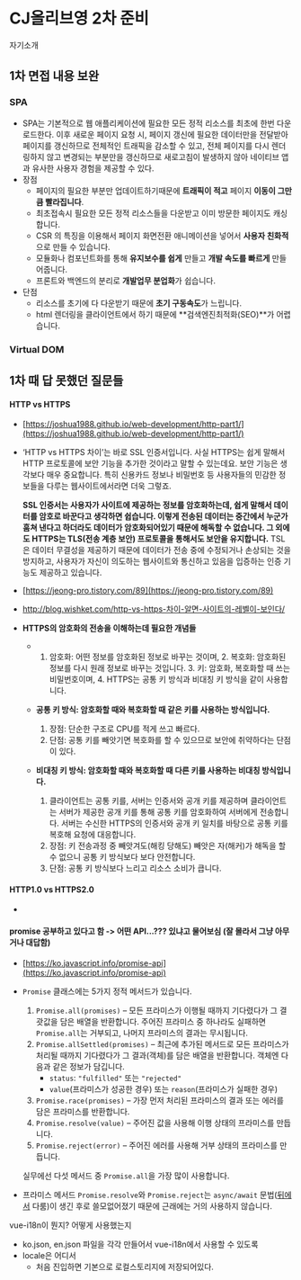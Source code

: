 # CJ올리브영 2차 준비

자기소개

## 1차 면접 내용 보완

### SPA

* SPA는 기본적으로 웹 애플리케이션에 필요한 모든 정적 리소스를 최초에 한번 다운로드한다. 이후 새로운 페이지 요청 시, 페이지 갱신에 필요한 데이터만을 전달받아 페이지를 갱신하므로 전체적인 트래픽을 감소할 수 있고, 전체 페이지를 다시 렌더링하지 않고 변경되는 부분만을 갱신하므로 새로고침이 발생하지 않아 네이티브 앱과 유사한 사용자 경험을 제공할 수 있다.
* 장점
  * 페이지의 필요한 부분만 업데이트하기때문에 **트래픽이 적고** 페이지 **이동이 그만큼 빨라집니다**.
  * 최초접속시 필요한 모든 정적 리소스들을 다운받고 이미 방문한 페이지도 캐싱합니다.
  * CSR 의 특징을 이용해서 페이지 화면전환 애니메이션을 넣어서 **사용자 친화적**으로 만들 수 있습니다.
  * 모듈화나 컴포넌트화를 통해 **유지보수를 쉽게** 만들고 **개발 속도를 빠르게** 만들어줍니다.
  * 프론트와 백엔드의 분리로 **개발업무 분업화**가 쉽습니다.
* 단점
  * 리소스를 초기에 다 다운받기 때문에 **초기 구동속도**가 느립니다.
  * html 렌더링을 클라이언트에서 하기 때문에 **검색엔진최적화\(SEO\)**가 어렵습니다.

### Virtual DOM



## 1차 때 답 못했던 질문들

#### HTTP vs HTTPS

* [https://joshua1988.github.io/web-development/http-part1/](https://joshua1988.github.io/web-development/http-part1/)
* ‘HTTP vs HTTPS 차이’는 바로 SSL 인증서입니다. 사실 HTTPS는 쉽게 말해서 HTTP 프로토콜에 보안 기능을 추가한 것이라고 말할 수 있는데요. 보안 기능은 생각보다 매우 중요합니다. 특히 신용카드 정보나 비밀번호 등 사용자들의 민감한 정보들을 다루는 웹사이트에서라면 더욱 그렇죠.

  **SSL 인증서는 사용자가 사이트에 제공하는 정보를 암호화하는데, 쉽게 말해서 데이터를 암호로 바꾼다고 생각하면 쉽습니다. 이렇게 전송된 데이터는 중간에서 누군가 훔쳐 낸다고 하더라도 데이터가 암호화되어있기 때문에 해독할 수 없습니다. 그 외에도 HTTPS는 TLS\(전송 계층 보안\) 프로토콜을 통해서도 보안을 유지합니다.** TSL은 데이터 무결성을 제공하기 때문에 데이터가 전송 중에 수정되거나 손상되는 것을 방지하고, 사용자가 자신이 의도하는 웹사이트와 통신하고 있음을 입증하는 인증 기능도 제공하고 있습니다.

* [https://jeong-pro.tistory.com/89](https://jeong-pro.tistory.com/89)
* http://blog.wishket.com/http-vs-https-차이-알면-사이트의-레벨이-보인다/
* **HTTPS의 암호화의 전송을 이해하는데 필요한 개념들**
  * 1. 암호화: 어떤 정보를 암호화된 정보로 바꾸는 것이며,  2. 복호화: 암호화된 정보를 다시 원래 정보로 바꾸는 것입니다.  3. 키: 암호화, 복호화할 때 쓰는 비밀번호이며,  4. HTTPS는 공통 키 방식과 비대칭 키 방식을 같이 사용합니다.
  * **공통 키 방식: 암호화할 때와 복호화할 때 같은 키를 사용하는 방식입니다.**

     1. 장점: 단순한 구조로 CPU를 적게 쓰고 빠르다.  
     2. 단점: 공통 키를 빼앗기면 복호화를 할 수 있으므로 보안에 취약하다는 단점이 있다.

  * **비대칭 키 방식: 암호화할 때와 복호화할 때 다른 키를 사용하는 비대칭 방식입니다.**

     1. 클라이언트는 공통 키를, 서버는 인증서와 공개 키를 제공하며 클라이언트는 서버가 제공한 공개 키를 통해 공통 키를 암호화하여 서버에게 전송합니다. 서버는 수신한 HTTPS의 인증서와 공개 키 일치를 바탕으로 공통 키를 복호해 요청에 대응합니다.  
     2. 장점: 키 전송과정 중 빼앗겨도\(해킹 당해도\) 빼앗은 자\(해커\)가 해독을 할 수 없으니 공통 키 방식보다 보다 안전합니다.  
     3. 단점: 공통 키 방식보다 느리고 리소스 소비가 큽니다.

#### HTTP1.0 vs HTTPS2.0

* 
#### promise 공부하고 있다고 함 -&gt; **어떤 API...???** 있냐고 물어보심 \(잘 몰라서 그냥 아무거나 대답함\)

* [https://ko.javascript.info/promise-api](https://ko.javascript.info/promise-api)
* `Promise` 클래스에는 5가지 정적 메서드가 있습니다.

  1. `Promise.all(promises)` – 모든 프라미스가 이행될 때까지 기다렸다가 그 결괏값을 담은 배열을 반환합니다. 주어진 프라미스 중 하나라도 실패하면 `Promise.all`는 거부되고, 나머지 프라미스의 결과는 무시됩니다.
  2. `Promise.allSettled(promises)` – 최근에 추가된 메서드로 모든 프라미스가 처리될 때까지 기다렸다가 그 결과\(객체\)를 담은 배열을 반환합니다. 객체엔 다음과 같은 정보가 담깁니다.
     * `status`: `"fulfilled"` 또는 `"rejected"`
     * `value`\(프라미스가 성공한 경우\) 또는 `reason`\(프라미스가 실패한 경우\)
  3. `Promise.race(promises)` – 가장 먼저 처리된 프라미스의 결과 또는 에러를 담은 프라미스를 반환합니다.
  4. `Promise.resolve(value)` – 주어진 값을 사용해 이행 상태의 프라미스를 만듭니다.
  5. `Promise.reject(error)` – 주어진 에러를 사용해 거부 상태의 프라미스를 만듭니다.

  실무에선 다섯 메서드 중 `Promise.all`을 가장 많이 사용합니다.

* 프라미스 메서드 `Promise.resolve`와 `Promise.reject`는 `async/await` 문법\([뒤에서](https://ko.javascript.info/async-await) 다룸\)이 생긴 후로 쓸모없어졌기 때문에 근래에는 거의 사용하지 않습니다.

vue-i18n이 뭔지? 어떻게 사용했는지

* ko.json, en.json 파일을 각각 만들어서 vue-i18n에서 사용할 수 있도록 
* locale은 어디서
  * 처음 진입하면 기본으로 로컬스토리지에 저장되어있다.




